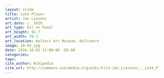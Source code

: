 ```yaml
---
layout: slide
title: Lute Player
artist: Jan Lievens
art_date: c. 1629
art_type: Oil on Panel
art_height: 92.7
art_width: 78.3
art_location: Walters Art Museum, Baltimore
image: 10-03.jpg
date: 2016-10-03 12:00:00 -05:00
categories:
tags:
cite_author: Wikipedia
cite_url: http://commons.wikimedia.org/wiki/File:Jan_Lievensz_-_Lute_Player_-_Walters_372493.jpg
---
```


